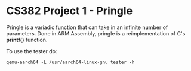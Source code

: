 # CS382 Project 1 - Pringle

Pringle is a variadic function that can take in an infinite number of parameters. Done in ARM Assembly, pringle is a reimplementation of C's **printf()** function.

To use the tester do:

```
qemu-aarch64 -L /usr/aarch64-linux-gnu tester -h
```
